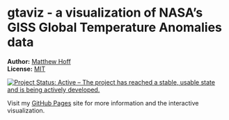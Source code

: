 
<!-- README.md is generated from README.Rmd. Please edit that file -->

# gtaviz - a visualization of NASA’s GISS Global Temperature Anomalies data

**Author:** [Matthew Hoff](https://github.com/mghoff) <br/> **License:**
[MIT](https://opensource.org/licenses/MIT) <br/>

[![Project Status: Active – The project has reached a stable, usable
state and is being actively
developed.](http://www.repostatus.org/badges/latest/active.svg)](https://www.repostatus.org/)

Visit my [GitHub Pages](https://mghoff.github.io/gtaviz/) site for more
information and the interactive visualization.
